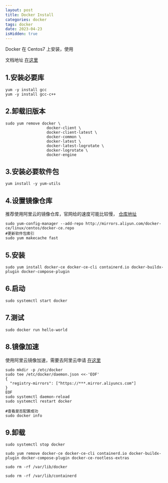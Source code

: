 ```yaml
---
layout: post
title: Docker Install
categories: docker
tags: docker
date: 2023-04-23
isHidden: true
---
```

Docker 在 Centos7 上安装，使用
<!--more-->
文档地址 [在这里](https://docs.docker.com/engine/install/centos/)

## 1.安装必要库
```shell
yum -y install gcc
yum -y install gcc-c++
```

## 2.卸载旧版本
```shell
sudo yum remove docker \
                  docker-client \
                  docker-client-latest \
                  docker-common \
                  docker-latest \
                  docker-latest-logrotate \
                  docker-logrotate \
                  docker-engine
```

## 3.安装必要软件包
```shell
yum install -y yum-utils
```

## 4.设置镜像仓库
推荐使用阿里云的镜像仓库，官网给的速度可能比较慢， [仓库地址](https://developer.aliyun.com/article/110806)
```shell
sudo yum-config-manager --add-repo http://mirrors.aliyun.com/docker-ce/linux/centos/docker-ce.repo
#更新软件包索引
sudo yum makecache fast
```

## 5.安装
```shell
sudo yum install docker-ce docker-ce-cli containerd.io docker-buildx-plugin docker-compose-plugin
```

## 6.启动
```shell
sudo systemctl start docker
```

## 7.测试
```shell
sudo docker run hello-world
```

## 8.镜像加速
使用阿里云镜像加速，需要去阿里云申请 [在这里](https://cr.console.aliyun.com/cn-hangzhou/instances/mirrors)
```shell
sudo mkdir -p /etc/docker
sudo tee /etc/docker/daemon.json <<-'EOF'
{
  "registry-mirrors": ["https://***.mirror.aliyuncs.com"]
}
EOF
sudo systemctl daemon-reload
sudo systemctl restart docker

#查看是否配置成功
sudo docker info
```

## 9.卸载
```shell
sudo systemctl stop docker

sudo yum remove docker-ce docker-ce-cli containerd.io docker-buildx-plugin docker-compose-plugin docker-ce-rootless-extras

sudo rm -rf /var/lib/docker

sudo rm -rf /var/lib/containerd

```
